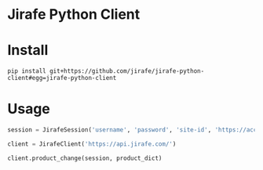 # Jirafe Python Client

# Install
```
pip install git+https://github.com/jirafe/jirafe-python-client#egg=jirafe-python-client
```

# Usage
```python
session = JirafeSession('username', 'password', 'site-id', 'https://accounts.jirafe.com/oauth2/access_token', 'client-id', 'client-secret')

client = JirafeClient('https://api.jirafe.com/')

client.product_change(session, product_dict)
```
